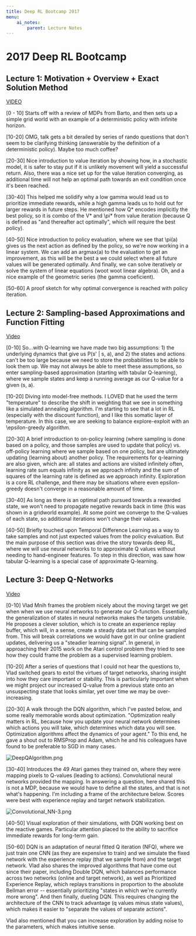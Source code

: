 ```yaml
---
title: Deep RL Bootcamp 2017
menu:
    ai_notes:
        parent: Lecture Notes
---
```

# 2017 Deep RL Bootcamp

## Lecture 1: Motivation + Overview + Exact Solution Method
[VIDEO](https://www.youtube.com/watch?v=qaMdN6LS9rA)

[0 - 10] Starts off with a review of MDPs from Barto, and then sets up a simple grid world with an example of a deterministic policy with infinite horizon. 

[10-20] OMG, talk gets a bit derailed by series of rando questions that don't seem to be clarifying thinking (answerable by the definition of a deterministic policy). Maybe too much coffee? 

[20-30] Nice introduction to value iteration by showing how, in a stochastic model, it is safer to stay put if it is unlikely movement will yield a successful return. Also, there was a nice set up for the value iteration converging, as additional time will not help an optimal path towards an exit condition once it's been reached. 

[30-40] This helped me solidify why a low gamma would lead us to prioritize immediate rewards, while a high gamma leads us to hold out for larger rewards in future steps. He mentioned how Q* encodes implicitly the best policy, so it is combo of the V* and \pi* from value iteration (because Q is defined as "and thereafter act optimally", which will require the best policy). 

[40-50] Nice introduction to policy evaluation, where we see that \pi(a) gives us the next action as defined by the policy, so we're now working in a linear system. We can add an argmax(a) to the evaluation to get an improvement, as this will be the best a we could select where all future values will be generated optimally. And finally, we can solve iteratively or solve the system of linear equations (woot woot linear algebra). Oh, and a nice example of the geometric series (the gamma coeficient).

[50-60] A proof sketch for why optimal convergence is reached with policy iteration. 

## Lecture 2: Sampling-based Approximations and Function Fitting
[Video](https://www.youtube.com/watch?v=qO-HUo0LsO4)

[0-10] So...with Q-learning we have made two big assumptions: 1) the underlying dynamics that give us P(s' | s, a), and 2) the states and actions can't be too large because we need to store the probabilities to be able to look them up. We may not always be able to meet these assumptions, so enter sampling-based approximation (starting with tabular Q-learning), where we sample states and keep a running average as our Q-value for a given (s, a).

[10-20] Diving into model-free methods. I LOVED that he used the term "temperature" to describe the shift in weighting that we see in something like a simulated annealing algorithm. I'm starting to see that a lot in RL (especially with the discount function), and I like this somatic layer of temperature. In this case, we are seeking to balance explore-exploit with an \epsilon-greedy algorithm.

[20-30] A brief introduction to on-policy learning (where sampling is done based on a policy, and those samples are used to update that policy) vs. off-policy learning where we sample based on one policy, but are ultimately updating (learning about) another policy. The requirements for q-learning are also given, which are: all states and actions are visited infinitely often, learning rate sum equals infinity as we approach infinity and the sum of squares of the learning rate is defined as we approach infinity. Exploration is a core RL challenge, and there may be situations where even epsilon-greedy doesn't converge in a reasonable amount of time. 

[30-40] As long as there is an optimal path pursued towards a rewarded state, we won't need to propagate negative rewards back in time (this was shown in a gridworld example). At some point we converge to the Q-values of each state, so additional iterations won't change their values. 

[40-50] Briefly touched upon Temporal Difference Learning as a way to take samples and not just expected values from the policy evaluation. But the main purpose of this section was drive the story towards deep RL, where we will use neural networks to to approximate Q values without needing to hand-engineer features. To step in this direction, was saw how tabular Q-learning is a special case of approximate Q-learning. 

## Lecture 3: Deep Q-Networks
[Video](https://www.youtube.com/watch?v=fevMOp5TDQs&t=131s)

[0-10] Vlad Mnih frames the problem nicely about the moving target we get when when we use neural networks to generate our Q-function. Essentially, the generalization of states in neural networks makes the targets unstable. He proposes a clever solution, which is to create an experience replay buffer, which will, in a sense, create a steady data set that can be sampled from. This will break correlations we would have got in our online gradient updates, delivering us a "steadier learning signal". In general, in approaching their 2015 work on the Atari control problem they tried to see how they could frame the problem as a supervised learning problem. 

[10-20] After a series of questions that I could not hear the questions to, Vlad switched gears to extol the virtues of target networks, sharing insight into how they care important or stability. This is particularly important when we might project our increased Q-value from a previous state onto an unsuspecting state that looks similar, yet over time we may be over-increasing. 

[20-30] A walk through the DQN algorithm, which I've pasted below, and some really memorable words about optimization. "Optimization really matters in RL, because how you update your neural network determines which actions you will take, which determines which data you will see. Optimization algorithms affect the dynamics of your agent." To this end, he gave a shout out to RMSProp and Adam, which he and his colleagues have found to be preferable to SGD in many cases. 

![DeepQAlgorithm.png](attachment:DeepQAlgorithm.png)

[30-40] Introduces the 49 Atari games they trained on, where they were mapping pixels to Q-values (leading to actions). Convolutional neural networks provided the mapping. In answering a question, here shared this is not a MDP, because we would have to define all the states, and that is not what's happening. I'm including a frame of the architecture below. Scores were best with experience replay and target network stabilization.

![Convolutional_NN-3.png](attachment:Convolutional_NN-3.png)

[40-50] Visual exploration of their simulations, with DQN working best on the reactive games. Particular attention placed to the ability to sacrifice immediate rewards for long-term gain. 

[50-60] DQN is an adaptation of neural fitted Q iteration (NFQ), where we just train one CNN (as they are expensive to train) and we simulate the fixed network with the experience replay (that we sample from) and the target network. Vlad also shares the improved algorithms that have come out since their paper, including Double DQN, which balances performance across two networks (online and target network), as well as Prioritized Experience Replay, which replays transitions in proportion to the absolute Bellman error -- essentially prioritizing "states in which we're currently more wrong". And then finally, dueling DQN. This requires changing the architecture of the CNN to track advantage (q values minus state values), which makes it easier to "separate the values of separate actions". 

Vlad also mentioned that you can increase exploration by adding noise to the parameters, which makes intuitive sense. 
